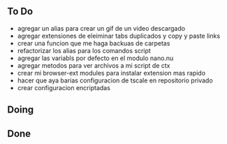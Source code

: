 ## To Do

- agregar un alias para crear un gif de un video descargado
- agregar extensiones de eleiminar tabs duplicados y copy y paste links
- crear una funcion que me haga backuas de carpetas
- refactorizar los alias para los comandos script
- agregar las variabls por defecto en el modulo nano.nu
- agregar metodos para ver archivos a mi script de ctx
- crear mi browser-ext modules para instalar extension mas rapido
- hacer que aya barias configuracion de tscale en repositorio privado
- crear configuracion encriptadas

## Doing


## Done

